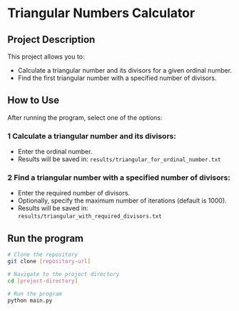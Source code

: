 # Triangular Numbers Calculator

## Project Description

This project allows you to:

* Calculate a triangular number and its divisors for a given ordinal number.
* Find the first triangular number with a specified number of divisors.

## How to Use

After running the program, select one of the options:

### 1 Calculate a triangular number and its divisors:
- Enter the ordinal number.
- Results will be saved in: `results/triangular_for_ordinal_number.txt`

### 2 Find a triangular number with a specified number of divisors:
- Enter the required number of divisors.
- Optionally, specify the maximum number of iterations (default is 1000).
- Results will be saved in: `results/triangular_with_required_divisors.txt`

## Run the program

```bash
# Clone the repository
git clone [repository-url]

# Navigate to the project directory
cd [project-directory]

# Run the program
python main.py